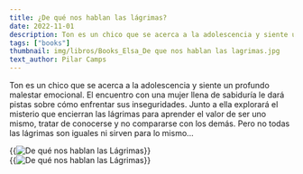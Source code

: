 ```yaml
---
title: ¿De qué nos hablan las lágrimas?
date: 2022-11-01
description: Ton es un chico que se acerca a la adolescencia y siente un profundo malestar emocional. El encuentro con una mujer llena de sabiduría le dará pistas sobre cómo enfrentar sus inseguridades.
tags: ["books"]
thumbnail: img/libros/Books_Elsa_De que nos hablan las lagrimas.jpg
text_author: Pilar Camps
---
```


Ton es un chico que se acerca a la adolescencia y siente un profundo malestar emocional. El encuentro con una mujer llena de sabiduría le dará pistas sobre cómo enfrentar sus inseguridades.
Junto a ella explorará el misterio que encierran las lágrimas para aprender el valor de ser uno mismo, tratar de conocerse y no compararse con los demás.
Pero no todas las lágrimas son iguales ni sirven para lo mismo…

{{<image src="img/libros/Book_Lágrimas_1.jpg" alt="De qué nos hablan las Lágrimas">}}
<br>
{{<image src="img/libros/Book_Lágrimas_2.jpg" alt="De qué nos hablan las Lágrimas">}}
